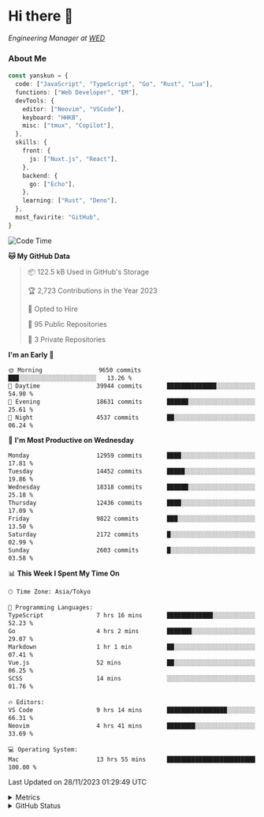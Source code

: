 # Hi there&nbsp;:wave:

<!-- ![Alt text](https://spotify-recently-played-readme.vercel.app/api?user=31kynbuubkiu3r4qh4hjuaglhfay) -->

_Engineering Manager at [WED](https://github.com/wedinc)_

### About Me

```ts
const yanskun = {
  code: ["JavaScript", "TypeScript", "Go", "Rust", "Lua"],
  functions: ["Web Developer", "EM"],
  devTools: {
    editor: ["Neovim", "VSCode"],
    keyboard: "HHKB",
    misc: ["tmux", "Copilot"],
  },
  skills: {
    front: {
      js: ["Nuxt.js", "React"],
    },
    backend: {
      go: ["Echo"],
    },
    learning: ["Rust", "Deno"],
  },
  most_favirite: "GitHub",
}
```

<!--START_SECTION:waka-->
![Code Time](http://img.shields.io/badge/Code%20Time-586%20hrs%2025%20mins-blue)

**🐱 My GitHub Data** 

> 📦 122.5 kB Used in GitHub's Storage 
 > 
> 🏆 2,723 Contributions in the Year 2023
 > 
> 💼 Opted to Hire
 > 
> 📜 95 Public Repositories 
 > 
> 🔑 3 Private Repositories 
 > 
**I'm an Early 🐤** 

```text
🌞 Morning                9650 commits        ███░░░░░░░░░░░░░░░░░░░░░░   13.26 % 
🌆 Daytime                39944 commits       ██████████████░░░░░░░░░░░   54.90 % 
🌃 Evening                18631 commits       ██████░░░░░░░░░░░░░░░░░░░   25.61 % 
🌙 Night                  4537 commits        ██░░░░░░░░░░░░░░░░░░░░░░░   06.24 % 
```
📅 **I'm Most Productive on Wednesday** 

```text
Monday                   12959 commits       ████░░░░░░░░░░░░░░░░░░░░░   17.81 % 
Tuesday                  14452 commits       █████░░░░░░░░░░░░░░░░░░░░   19.86 % 
Wednesday                18318 commits       ██████░░░░░░░░░░░░░░░░░░░   25.18 % 
Thursday                 12436 commits       ████░░░░░░░░░░░░░░░░░░░░░   17.09 % 
Friday                   9822 commits        ███░░░░░░░░░░░░░░░░░░░░░░   13.50 % 
Saturday                 2172 commits        █░░░░░░░░░░░░░░░░░░░░░░░░   02.99 % 
Sunday                   2603 commits        █░░░░░░░░░░░░░░░░░░░░░░░░   03.58 % 
```


📊 **This Week I Spent My Time On** 

```text
🕑︎ Time Zone: Asia/Tokyo

💬 Programming Languages: 
TypeScript               7 hrs 16 mins       █████████████░░░░░░░░░░░░   52.23 % 
Go                       4 hrs 2 mins        ███████░░░░░░░░░░░░░░░░░░   29.07 % 
Markdown                 1 hr 1 min          ██░░░░░░░░░░░░░░░░░░░░░░░   07.41 % 
Vue.js                   52 mins             ██░░░░░░░░░░░░░░░░░░░░░░░   06.25 % 
SCSS                     14 mins             ░░░░░░░░░░░░░░░░░░░░░░░░░   01.76 % 

🔥 Editors: 
VS Code                  9 hrs 14 mins       █████████████████░░░░░░░░   66.31 % 
Neovim                   4 hrs 41 mins       ████████░░░░░░░░░░░░░░░░░   33.69 % 

💻 Operating System: 
Mac                      13 hrs 55 mins      █████████████████████████   100.00 % 
```


 Last Updated on 28/11/2023 01:29:49 UTC
<!--END_SECTION:waka-->

<details>
  <summary>Metrics</summary>
  <img src="https://github.com/yanskun/yanskun/blob/main/github-metrics.svg" alt="Metrics">
</details>

<details>
  <summary>GitHub Status</summary>
  <picture>
    <source media="(prefers-color-scheme: dark)" srcset="https://raw.githubusercontent.com/yanskun/yanskun/master/profile-summary-card-output/nord_dark/0-profile-details.svg">
   <img src="https://raw.githubusercontent.com/yanskun/yanskun/master/profile-summary-card-output/default/0-profile-details.svg">
  </picture>
  <br>
  <picture>
    <source media="(prefers-color-scheme: dark)" srcset="https://raw.githubusercontent.com/yanskun/yanskun/master/profile-summary-card-output/nord_dark/1-repos-per-language.svg">
   <img src="https://raw.githubusercontent.com/yanskun/yanskun/master/profile-summary-card-output/default/1-repos-per-language.svg">
  </picture>
  <picture>
    <source media="(prefers-color-scheme: dark)" srcset="https://raw.githubusercontent.com/yanskun/yanskun/master/profile-summary-card-output/nord_dark/2-most-commit-language.svg">
   <img src="https://raw.githubusercontent.com/yanskun/yanskun/master/profile-summary-card-output/default/2-most-commit-language.svg">
  </picture>
  <br>
  <picture>
    <source media="(prefers-color-scheme: dark)" srcset="https://raw.githubusercontent.com/yanskun/yanskun/master/profile-summary-card-output/nord_dark/3-stats.svg">
   <img src="https://raw.githubusercontent.com/yanskun/yanskun/master/profile-summary-card-output/default/3-stats.svg">
  </picture>
  <picture>
    <source media="(prefers-color-scheme: dark)" srcset="https://raw.githubusercontent.com/yanskun/yanskun/master/profile-summary-card-output/nord_dark/4-productive-time.svg">
   <img src="https://raw.githubusercontent.com/yanskun/yanskun/master/profile-summary-card-output/default/4-productive-time.svg">
  </picture>
</details>
